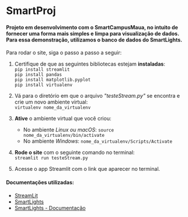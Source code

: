 # SmartProj
#### Projeto em desenvolvimento com o SmartCampusMaua, no intuito de fornecer uma forma mais simples e limpa para visualização de dados. Para essa demonstração, utilizamos o banco de dados do SmartLights.

Para rodar o site, siga o passo a passo a seguir:
1. Certifique de que as seguintes bibliotecas estejam **instaladas**:  
   `pip install streamlit`  
   `pip install pandas`  
   `pip install matplotlib.pyplot`  
   `pip install virtualenv`  

2. Vá para o diretório em que o arquivo *"testeStream.py"* se encontra e crie um novo ambiente virtual:  
   `virtualenv nome_da_virtualenv`

3. **Ative** o ambiente virtual que você criou:
   * No ambiente *Linux ou macOS*: `source nome_da_virtualenv/bin/activate`
   * No ambiente *Windows*: `nome_da_virtualenv/Scripts/Activate`  
  
4. **Rode o site** com o seguinte comando no terminal:  
   `streamlit run testeStream.py`

5. Acesse o app Streamlit com o link que aparecer no terminal.  
  
  
#### Documentações utilizadas:
- [StreamLit](https://streamlit.io/)
- [SmartLights](https://github.com/OpenDataTelemetry/timeseries-api)
- [SmartLights - Documentação](https://github.com/SmartCampusMaua/Docs/tree/doc/analytics/Tools/Analytics/Pandas)
